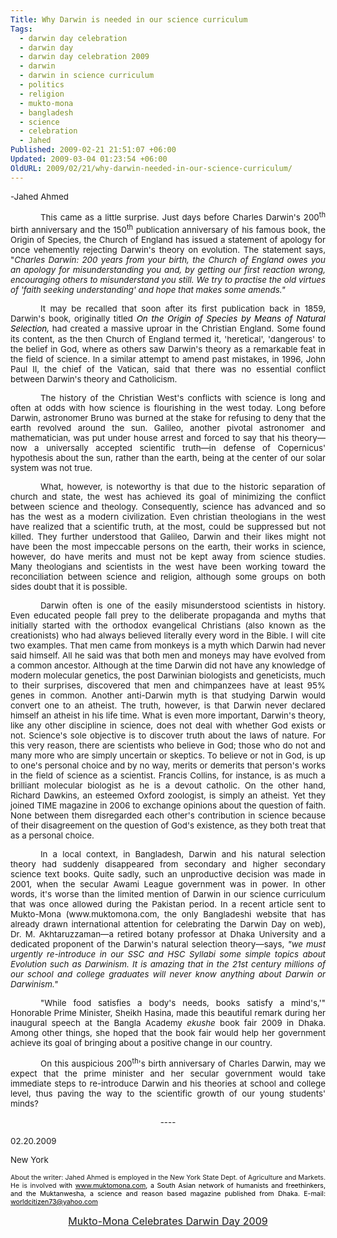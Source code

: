 ```yaml
---
Title: Why Darwin is needed in our science curriculum
Tags:
  - darwin day celebration
  - darwin day
  - darwin day celebration 2009
  - darwin
  - darwin in science curriculum
  - politics
  - religion
  - mukto-mona
  - bangladesh
  - science
  - celebration
  - Jahed
Published: 2009-02-21 21:51:07 +06:00
Updated: 2009-03-04 01:23:54 +06:00
OldURL: 2009/02/21/why-darwin-needed-in-our-science-curriculum/
---
```


<span style="font-size: 10pt;">-Jahed Ahmed</span>
<p class="MsoNormal" style="text-align: justify;"></p>
<p class="MsoNormal" style="text-align: justify; text-indent: 0.5in;"><span style="font-size: 10pt;">This came as a little surprise. Just days before Charles Darwin's 200<sup>th</sup> birth anniversary and the 150<sup>th</sup> publication anniversary of his famous book, the Origin of Species, the Church of England has issued a statement of apology for once vehemently rejecting Darwin's theory on evolution. The statement says, "<em>Charles Darwin: 200 years from your birth, the Church of England owes you an apology for misunderstanding you and, by getting our first reaction wrong, encouraging others to misunderstand you still. We try to practise the old virtues of 'faith seeking understanding' and hope that makes some amends."</em><span> </span></span></p>
<p class="MsoNormal" style="text-align: justify;"></p>
<p class="MsoNormal" style="text-align: justify; text-indent: 0.5in;"><span style="font-size: 10pt;">It may be recalled that soon after its first publication back in 1859, Darwin's book, originally titled <em><span style="color: black;">On the Origin of Species by Means of Natural Selection,</span></em></span><em><span style="font-size: 10pt; font-family: Verdana; color: #333333;"> </span></em><span style="font-size: 10pt;">had created a massive uproar in the Christian England. Some found its content, as the then Church of England termed it, 'heretical', 'dangerous' to the belief in God, where as others saw Darwin's theory as a remarkable feat in the field of science. In a similar attempt to amend past mistakes, in 1996, John Paul II, the chief of the Vatican, said that there was no essential conflict between Darwin's theory and Catholicism. </span></p>
<p class="MsoNormal" style="text-align: justify;"></p>
<p class="MsoNormal" style="text-align: justify; text-indent: 0.5in;"><span style="font-size: 10pt;">The history of the Christian West's conflicts with science is long and often at odds with how science is flourishing in the west today. Long before Darwin, astronomer Bruno was burned at the stake for refusing to deny that the earth revolved around the sun. Galileo, another pivotal astronomer and mathematician, was put under house arrest and forced to say that his theory—now a universally accepted scientific truth—in defense of Copernicus' hypothesis about the sun, rather than the earth, being at the center of our solar system was not true. </span></p>
<p class="MsoNormal" style="text-align: justify;"></p>
<p class="MsoNormal" style="text-align: justify; text-indent: 0.5in;"><span style="font-size: 10pt;">What, however, is noteworthy is that due to the historic separation of church and state, the west has achieved its goal of minimizing the conflict between science and theology. Consequently, science has advanced and so has the west as a modern civilization. Even christian theologians in the west have realized that a scientific truth, at the most, could be suppressed but not killed. They further understood that Galileo, Darwin and their likes might not have been the most impeccable persons on the earth, their works in science, however, do have merits and must not be kept away from science studies. Many theologians and scientists in the west have been working toward the reconciliation between science and religion, although some groups on both sides doubt that it is possible.</span></p>
<p class="MsoNormal" style="text-align: justify;"></p>
<p class="MsoNormal" style="text-align: justify; text-indent: 0.5in;"><span style="font-size: 10pt;">Darwin often is one of the easily misunderstood scientists in history. Even educated people fall prey to the deliberate propaganda and myths that initially started with the orthodox evangelical Christians (also known as the creationists) who had always believed literally every word in the Bible. I will cite two examples. That men came from monkeys is a myth which Darwin had never said himself. All he said was that both men and moneys may have evolved from a common ancestor. Although at the time Darwin did not have any knowledge of modern molecular genetics, the post Darwinian biologists and geneticists, much to their surprises, discovered that men and chimpanzees have at least 95% genes in common. Another anti-Darwin myth is that studying Darwin would convert one to an atheist. The truth, however, is that Darwin never declared himself an atheist in his life time. What is even more important, Darwin's theory, like any other discipline in science, does not deal with whether God exists or not. Science's sole objective is to discover truth about the laws of nature. For this very reason, there are scientists who believe in God; those who do not and many more who are simply uncertain or skeptics. To believe or not in God, is up to one's personal choice and by no way, merits or demerits that person's works in the field of science as a scientist. Francis Collins, for instance, is as much a brilliant molecular biologist as he is a devout catholic. On the other hand, Richard Dawkins, an esteemed Oxford zoologist, is simply an atheist. Yet they joined TIME magazine in 2006 to exchange opinions about the question of faith. None between them disregarded each other's contribution in science because of their disagreement on the question of God's existence, as they both treat that as a personal choice. </span></p>
<p class="MsoNormal" style="text-align: justify; text-indent: 0.5in;"><span style="font-size: 10pt;">In a local context, in Bangladesh, Darwin and his natural selection theory had suddenly disappeared from secondary and higher secondary science text books. Quite sadly, such an unproductive decision was made in 2001, when the secular Awami League government was in power. In other words, it's worse than the limited mention of Darwin in our science curriculum that was once allowed during the Pakistan period. In a recent article sent to Mukto-Mona (www.muktomona.com, the only Bangladeshi website that has already drawn international attention for celebrating the Darwin Day on web), Dr. M. Akhtaruzzaman—a retired botany professor at Dhaka University and a dedicated proponent of the Darwin's natural selection theory—says, <em>"we must urgently re-introduce in our SSC and HSC Syllabi some simple topics about Evolution such as Darwinism. It is amazing that in the 21st century millions of our school and college graduates will never know anything about Darwin or Darwinism." </em></span></p>
<p class="MsoNormal" style="text-align: justify; text-indent: 0.5in;"><span style="font-size: 10pt;">"While food satisfies a body's needs, books satisfy a mind's,'" Honorable Prime Minister, Sheikh Hasina, made this beautiful remark during her inaugural speech at the Bangla Academy <em>ekushe</em> book fair 2009 in Dhaka. Among other things, she hoped that the book fair would help her government achieve its goal of bringing about a positive change in our country. </span></p>
<p class="MsoNormal" style="text-align: justify; text-indent: 0.5in;"><span style="font-size: 10pt;">On this auspicious 200<sup>th</sup>'s birth anniversary of Charles Darwin, may we expect that the prime minister and her secular government would take immediate steps to re-introduce Darwin and his theories at school and college level, thus paving the way to the scientific growth of our young students' minds?</span></p>
<p class="MsoNormal" style="text-align: justify; text-indent: 0.5in;"></p>
<p class="MsoNormal" style="text-align: center;" align="center"><span style="font-size: 10pt;">----</span></p>
<p class="MsoNormal" style="text-align: justify;"></p>
<p class="MsoNormal" style="text-align: justify;"><span style="font-size: 10pt;">02.20.2009</span></p>
<p class="MsoNormal" style="text-align: justify;"><span style="font-size: 10pt;">New York</span></p>
<p class="MsoNormal" style="text-align: justify;"></p>
<p class="MsoNormal" style="text-align: justify;"><span style="font-size: 8pt;">About the writer: Jahed Ahmed is employed in the New York State Dept. of Agriculture and Markets. He is involved <span style="color: black;">with <a href="https://muktomona.com/"><span style="color: black;">www.muktomona.com</span></a>, a South Asian network of humanists and freethinkers, and the Muktanwesha, a science and reason based magazine published from Dhaka. E-mail: <a href="mailto:worldcitizen73@yahoo.com"><span style="color: black;">worldcitizen73@yahoo.com</span></a></span></span></p>
<p align="center"><span style="font-size: 8pt;"><span style="color: black;"><span style="color: black;"></span></span></span></p>
<p align="center"><span style="color: black;"><a href="https://muktomona.com/Special_Event_/Darwin_day/2009/index.htm"><span style="font-size: medium;">Mukto</span><span style="font-size: medium;">-Mona Celebrates Darwin Day 2009</span></a></span></p>

<span style="font-size: 8pt;"><span style="color: black;"><span style="color: black;"></span></span></span>
<p align="center"><span style="font-size: medium;">
</span>
<p align="center"></p>
